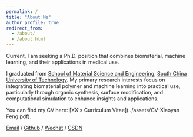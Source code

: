 ```yaml
---
permalink: /
title: "About Me"
author_profile: true
redirect_from: 
  - /about/
  - /about.html
---
```


Current, I am seeking a Ph.D. position that combines biomaterial, machine learning, and their applications in medical use.

I graduated from [School of Material Science and Engineering](https://www2.scut.edu.cn/materials/), [South China University of Technology](https://www.scut.edu.cn/new/). My primary research interests focus on integrating biomaterial polymer and machine learning into practical use, particularly through organic synthesis, surface modification, and computational simulation to enhance insights and applications.

You can find my CV here: [XX's Curriculum Vitae](../assets/CV-Xiaoyan Feng.pdf).

[Email](xiaoyanfeng28@qq.com) / [Github](https://github.com/QiuDi233) / [Wechat](../images/wechat.jpg) / [CSDN](https://blog.csdn.net/qd1813100174?spm=1000.2115.3001.5343)
